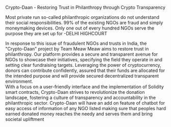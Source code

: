 Crypto-Daan - Restoring Trust in Philanthropy through Crypto Transparency

Most private run so-called philanthropic organizations do not understand their social responsibilities. 99% of the existing NGOs are fraud and simply moneymaking devices. Only one out of every hundred NGOs serve the purpose they are set up for 
-DELHI HIGHCOURT 

In response to this issue of fraudulent NGOs and trusts in India, the "Crypto-Daan" project by Team Meaw Meaw aims to restore trust in philanthropy. 
Our platform provides a secure and transparent avenue for NGOs to showcase their initiatives, specifying the field they operate in and setting clear fundraising targets. 
Leveraging the power of cryptocurrency, donors can contribute confidently, assured that their funds are allocated for the intended purpose and will provide secured decentralized transparent environment.  
With a focus on a user-friendly interface and the implementation of Solidity smart contracts, Crypto-Daan strives to revolutionize the donation landscape, fostering a culture of transparency and accountability in the philanthropic sector.
Crypto-Daan will have an add on feature of chatbot for easy access of information of any NGO listed making sure that peoples hard earned donated money reaches the needy and serves them and bring societal upliftment


